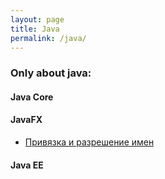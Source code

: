 ```yaml
---
layout: page
title: Java
permalink: /java/
---
```


### Only about java:

#### Java Core

#### JavaFX
 - [Привязка и разрешение имен](http://www.javadan.blog/resolution)
#### Java EE
